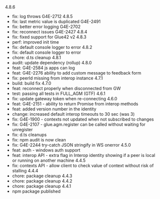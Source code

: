 4.8.6
- fix: log throws G4E-2712
4.8.5
- fix: last metric value is duplicated G4E-2491
- fix: better error logging G4E-2702
- fix: reconnect issues G4E-2427
4.8.4
- fix: fixed support for Glue42 v2
4.8.3
- perf: improved init time
- fix: default console logger to error
4.8.2
- fix: default console logger to error
- chore: d.ts cleanup
4.8.1
- audit: update dependency (rollup)
4.8.0
- feat: G4E-2584 js apps can log
- feat: G4E-2276 ability to add custom message to feedback form
- fix: peerId missing from interop instance
4.7.1
- build: build fix
4.7.0
- feat: reconnect properly when disconnected from GW
- test: passing all tests in FULL_AGM (GTF)
4.6.1
- fix: update gateway token when re-connecting
4.6.0
- feat: G4E-2151 - ability to return Promise from interop methods
- feat: added version number in the identity
- change: increased default interop timeouts to 30 sec (was 3)
- fix: G4E-1900 - contexts not updated when not subscribed to changes
- fix: G4E-2107 - glue.agm.register can be called without waiting for unregister
- fix: d.ts cleanups
- fix: npm audit is now clean
- fix: G4E-2244 try-catch JSON stringify in WS onerror
4.5.0
- feat: auth - windows auth support
- feat: interop API - extra flag in Interop identity showing if a peer is local or running on another machine
4.4.5
- fix: contexts API - allow client to check value of context without risk of stalling
4.4.4
- chore: package cleanup
4.4.3
- chore: package cleanup
4.4.2
- chore: package cleanup
4.4.1
- npm package published
